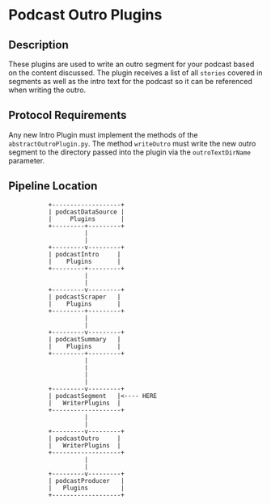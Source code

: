 # Podcast Outro Plugins

## Description
These plugins are used to write an outro segment for your podcast based on the content discussed. The plugin receives a list of all `stories` covered in segments as well as the intro text for the podcast so it can be referenced when writing the outro.

## Protocol Requirements
Any new Intro Plugin must implement the methods of the `abstractOutroPlugin.py`.
The method `writeOutro` must write the new outro segment to the directory passed into the plugin via the `outroTextDirName` parameter.

## Pipeline Location

```
           +-------------------+
           | podcastDataSource |
           |     Plugins       |
           +---------+---------+
                     |
                     |
           +---------v---------+
           | podcastIntro     | 
           |    Plugins       |
           +---------+---------+
                     |
                     |
           +---------v---------+
           | podcastScraper   |
           |    Plugins       |
           +---------+---------+
                     |
                     |
           +---------v---------+
           | podcastSummary   |
           |    Plugins       |
           +---------+---------+
                     |
                     |
                     |
                     |
           +---------v---------+
           | podcastSegment   |<---- HERE
           |   WriterPlugins  |
           +-------------------+
                     |
                     |
           +---------v---------+
           | podcastOutro     |
           |   WriterPlugins  |
           +-------------------+
                     |
                     |
           +---------v---------+
           | podcastProducer   |
           |   Plugins         |
           +-------------------+

```